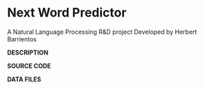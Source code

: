 # Next Word Predictor
A Natural Language Processing R&D project
Developed by Herbert Barrientos

**DESCRIPTION**

**SOURCE CODE**

**DATA FILES**
